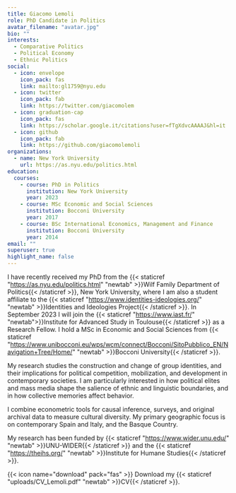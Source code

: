 ```yaml
---
title: Giacomo Lemoli
role: PhD Candidate in Politics
avatar_filename: "avatar.jpg"
bio: ""
interests:
  - Comparative Politics
  - Political Economy
  - Ethnic Politics
social:
  - icon: envelope
    icon_pack: fas
    link: mailto:gl1759@nyu.edu
  - icon: twitter
    icon_pack: fab
    link: https://twitter.com/giacomolem
  - icon: graduation-cap
    icon_pack: fas
    link: https://scholar.google.it/citations?user=fTgXdvcAAAAJ&hl=it
  - icon: github
    icon_pack: fab
    link: https://github.com/giacomolemoli
organizations:
  - name: New York University
    url: https://as.nyu.edu/politics.html
education:
  courses:
    - course: PhD in Politics
      institution: New York University
      year: 2023
    - course: MSc Economic and Social Sciences
      institution: Bocconi University
      year: 2017
    - course: BSc International Economics, Management and Finance
      institution: Bocconi University
      year: 2014
email: ""
superuser: true
highlight_name: false
---
```


I have recently received my PhD from the {{< staticref "https://as.nyu.edu/politics.html" "newtab" >}}Wilf Family Department of Politics{{< /staticref >}}, New York University, where I am also a student affiliate to the {{< staticref "https://www.identities-ideologies.org/" "newtab" >}}Identities and Ideologies Project{{< /staticref >}}. In September 2023 I will join the {{< staticref "https://www.iast.fr/" "newtab">}}Institute for Advanced Study in Toulouse{{< /staticref >}} as a Research Fellow.
I hold a MSc in Economic and Social Sciences from {{< staticref "https://www.unibocconi.eu/wps/wcm/connect/Bocconi/SitoPubblico_EN/Navigation+Tree/Home/" "newtab" >}}Bocconi University{{< /staticref >}}. 

My research studies the construction and change of group identities, and their implications for political competition, mobilization, and development in contemporary societies. I am particularly interested in how political elites and mass media shape the salience of ethnic and linguistic boundaries, and in how collective memories affect behavior. 

I combine econometric tools for causal inference, surveys, and original archival data to measure cultural diversity. My primary geographic focus is on contemporary Spain and Italy, and the Basque Country.

My research has been funded by {{< staticref "https://www.wider.unu.edu/" "newtab" >}}UNU-WIDER{{< /staticref >}} and the {{< staticref "https://theihs.org/" "newtab" >}}Institute for Humane Studies{{< /staticref >}}.

{{< icon name="download" pack="fas" >}} Download my {{< staticref "uploads/CV_Lemoli.pdf" "newtab" >}}CV{{< /staticref >}}.
